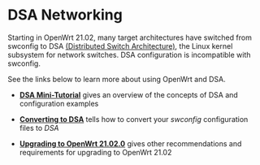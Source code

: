 # DSA Networking

Starting in OpenWrt 21.02, many target architectures have switched from swconfig to DSA [(Distributed Switch Architecture)](https://www.kernel.org/doc/html/latest/networking/dsa/dsa.html "https://www.kernel.org/doc/html/latest/networking/dsa/dsa.html"), the Linux kernel subsystem for network switches. DSA configuration is incompatible with swconfig.

See the links below to learn more about using OpenWrt and DSA.

- [**DSA Mini-Tutorial**](/docs/guide-user/network/dsa/dsa-mini-tutorial "docs:guide-user:network:dsa:dsa-mini-tutorial") gives an overview of the concepts of DSA and configuration examples

<!--THE END-->

- [**Converting to DSA**](/docs/guide-user/network/dsa/converting-to-dsa "docs:guide-user:network:dsa:converting-to-dsa") tells how to convert your *swconfig* configuration files to *DSA*

<!--THE END-->

- [**Upgrading to OpenWrt 21.02.0**](/docs/guide-user/network/dsa/upgrading-to-2102 "docs:guide-user:network:dsa:upgrading-to-2102") gives other recommendations and requirements for upgrading to OpenWrt 21.02
